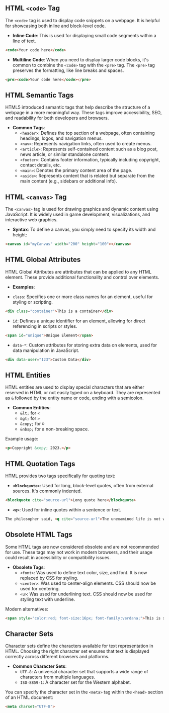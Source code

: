 ## HTML `<code>` Tag

The `<code>` tag is used to display code snippets on a webpage. It is helpful for showcasing both inline and block-level code.

- **Inline Code**: This is used for displaying small code segments within a line of text.

```html
<code>Your code here</code>
```

- **Multiline Code**: When you need to display larger code blocks, it's common to combine the `<code>` tag with the `<pre>` tag. The `<pre>` tag preserves the formatting, like line breaks and spaces.

```html
<pre><code>Your code here</code></pre>
```

## HTML Semantic Tags

HTML5 introduced semantic tags that help describe the structure of a webpage in a more meaningful way. These tags improve accessibility, SEO, and readability for both developers and browsers.

- **Common Tags**:
   - `<header>`: Defines the top section of a webpage, often containing headings, logos, and navigation menus.
   - `<nav>`: Represents navigation links, often used to create menus.
   - `<article>`: Represents self-contained content such as a blog post, news article, or similar standalone content.
   - `<footer>`: Contains footer information, typically including copyright, contact details, etc.
   - `<main>`: Denotes the primary content area of the page.
   - `<aside>`: Represents content that is related but separate from the main content (e.g., sidebars or additional info).

## HTML `<canvas>` Tag

The `<canvas>` tag is used for drawing graphics and dynamic content using JavaScript. It is widely used in game development, visualizations, and interactive web graphics.

- **Syntax**: To define a canvas, you simply need to specify its width and height:

```html
<canvas id="myCanvas" width="200" height="100"></canvas>
```

## HTML Global Attributes

HTML Global Attributes are attributes that can be applied to any HTML element. These provide additional functionality and control over elements.

- **Examples**:

- `class`: Specifies one or more class names for an element, useful for styling or scripting.

```html
<div class="container">This is a container</div>
```

- `id`: Defines a unique identifier for an element, allowing for direct referencing in scripts or styles.

```html
<span id="unique">Unique Element</span>
```

- `data-*`: Custom attributes for storing extra data on elements, used for data manipulation in JavaScript.

```html
<div data-user="123">Custom Data</div>
```

## HTML Entities

HTML entities are used to display special characters that are either reserved in HTML or not easily typed on a keyboard. They are represented as `&` followed by the entity name or code, ending with a semicolon.

- **Common Entities**:
   - `&lt;` for `<`
   - `&gt;` for `>`
   - `&copy;` for `©`
   - `&nbsp;` for a non-breaking space.

Example usage:

```html
<p>Copyright &copy; 2023.</p>
```

## HTML Quotation Tags

HTML provides two tags specifically for quoting text:

- **`<blockquote>`**: Used for long, block-level quotes, often from external sources. It's commonly indented.

```html
<blockquote cite="source-url">Long quote here</blockquote>
```

- **`<q>`**: Used for inline quotes within a sentence or text.

```html
The philosopher said, <q cite="source-url">The unexamined life is not worth living.</q>
```

## Obsolete HTML Tags

Some HTML tags are now considered obsolete and are not recommended for use. These tags may not work in modern browsers, and their usage could result in accessibility or compatibility issues.

- **Obsolete Tags**:
   - `<font>`: Was used to define text color, size, and font. It is now replaced by CSS for styling.
   - `<center>`: Was used to center-align elements. CSS should now be used for centering.
   - `<u>`: Was used for underlining text. CSS should now be used for styling text with underline.

Modern alternatives:

```html
<span style="color:red; font-size:16px; font-family:verdana;">This is some text</span>
```

## Character Sets

Character sets define the characters available for text representation in HTML. Choosing the right character set ensures that text is displayed correctly across different browsers and platforms.

- **Common Character Sets**:
   - `UTF-8`: A universal character set that supports a wide range of characters from multiple languages.
   - `ISO-8859-1`: A character set for the Western alphabet.

You can specify the character set in the `<meta>` tag within the `<head>` section of an HTML document:

```html
<meta charset="UTF-8">
```

